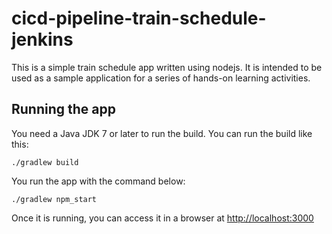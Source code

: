 # cicd-pipeline-train-schedule-jenkins

This is a simple train schedule app written using nodejs. It is intended to be used as a sample application for a series of hands-on learning activities.

## Running the app

You need a Java JDK 7 or later to run the build. You can run the build like this:

    ./gradlew build

You run the app with the command below:

    ./gradlew npm_start

Once it is running, you can access it in a browser at [http://localhost:3000](http://localhost:3000)

